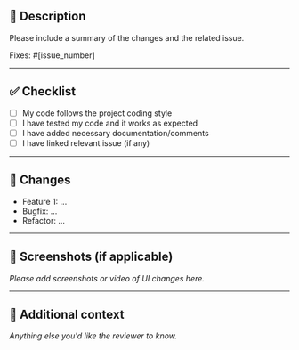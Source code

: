 ## 🚀 Description

Please include a summary of the changes and the related issue. 

Fixes: #[issue_number]

---

## ✅ Checklist

- [ ] My code follows the project coding style
- [ ] I have tested my code and it works as expected
- [ ] I have added necessary documentation/comments
- [ ] I have linked relevant issue (if any)

---

## 📝 Changes

- Feature 1: ...
- Bugfix: ...
- Refactor: ...

---

## 📸 Screenshots (if applicable)

_Please add screenshots or video of UI changes here._

---

## 🧠 Additional context

_Anything else you'd like the reviewer to know._
